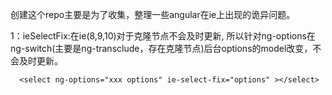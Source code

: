   创建这个repo主要是为了收集，整理一些angular在ie上出现的诡异问题。
  
  1：ieSelectFix:在ie(8,9,10)对于克隆节点不会及时更新,
  所以针对ng-options在ng-switch(主要是ng-transclude，存在克隆节点)后台options的model改变，不会及时更新。
  
      <select ng-options="xxx options" ie-select-fix="options" ></select>
